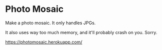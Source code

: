 # Photo Mosaic

Make a photo mosaic. It only handles JPGs.

It also uses way too much memory, and it'll probably crash on you. Sorry.

https://photomosaic.herokuapp.com/
